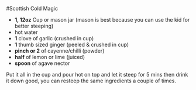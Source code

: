 #Scottish Cold Magic

- **1, 12oz** Cup or mason jar (mason is best because you can use the kid for better steeping)
- hot water
- **1** clove of garlic (crushed in cup)
- **1** thumb sized ginger (peeled & crushed in cup)
- **pinch or 2** of cayenne/chilli (powder)
- **half** of lemon or lime (juiced)
- **spoon** of agave nector

Put it all in the cup and pour hot on top and let it steep for 5 mins then drink it down good, you can resteep the same ingredients a couple of times.
